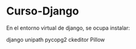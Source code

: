# Curso-Django
En el entorno virtual de django, se ocupa instalar:

django
unipath
pycopg2
ckeditor
Pillow

